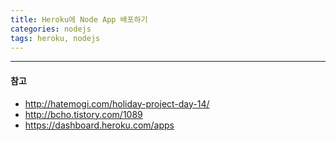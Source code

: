```yaml
---
title: Heroku에 Node App 배포하기
categories: nodejs
tags: heroku, nodejs
---
```


<!-- more -->

----
#### 참고
- http://hatemogi.com/holiday-project-day-14/
- http://bcho.tistory.com/1089
- https://dashboard.heroku.com/apps
